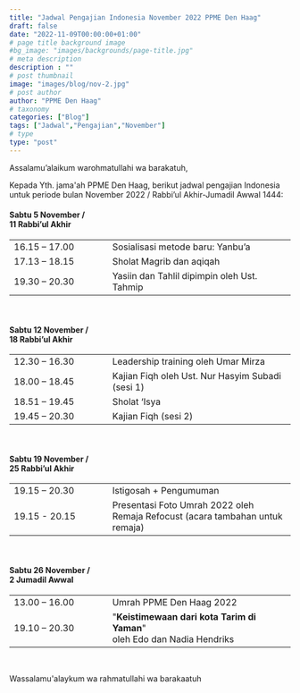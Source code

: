 ```yaml
---
title: "Jadwal Pengajian Indonesia November 2022 PPME Den Haag"
draft: false
date: "2022-11-09T00:00:00+01:00"
# page title background image
#bg_image: "images/backgrounds/page-title.jpg"
# meta description
description : ""
# post thumbnail
image: "images/blog/nov-2.jpg"
# post author
author: "PPME Den Haag"
# taxonomy
categories: ["Blog"]
tags: ["Jadwal","Pengajian","November"]
# type
type: "post"
---
```


Assalamu’alaikum warohmatullahi wa barakatuh,

Kepada Yth. jama'ah PPME Den Haag, berikut jadwal pengajian Indonesia untuk periode bulan November 2022 / Rabbi’ul Akhir-Jumadil Awwal 1444:

#### Sabtu 5 November /<br/> 11 Rabbi’ul Akhir
<table style="width:100%">
<tr><td style="width:35%;margin:0;">16.15 – 17.00</td><td style="width:65%;margin:0;">Sosialisasi metode baru: Yanbu’a</td></tr>
<tr><td style="width:35%;margin:0;">17.13 – 18.15</td><td style="width:65%;margin:0;">Sholat Magrib dan aqiqah</td></tr>
<tr><td style="width:35%;margin:0;">19.30 – 20.30</td><td style="width:65%;margin:0;">Yasiin dan Tahlil dipimpin oleh Ust. Tahmip</td></tr>
</table>
<br/>


#### Sabtu 12 November /<br/> 18 Rabbi’ul Akhir
<table style="width:100%">
<tr><td style="width:35%;margin:0;">12.30 – 16.30</td><td style="width:65%;margin:0;">Leadership training oleh Umar Mirza</td></tr>
<tr><td style="width:35%;margin:0;">18.00 – 18.45</td><td style="width:65%;margin:0;">Kajian Fiqh oleh Ust. Nur Hasyim Subadi (sesi 1)</td></tr>
<tr><td style="width:35%;margin:0;">18.51 – 19.45</td><td style="width:65%;margin:0;">Sholat ‘Isya</td></tr>
<tr><td style="width:35%;margin:0;">19.45 – 20.30</td><td style="width:65%;margin:0;">Kajian Fiqh (sesi 2)</td></tr>
</table>
<br/>



#### Sabtu 19 November /<br/> 25 Rabbi’ul Akhir
<table style="width:100%">
<tr><td style="width:35%;margin:0;">19.15 – 20.30</td><td style="width:65%;margin:0;">Istigosah + Pengumuman</td></tr>
<tr><td style="width:35%;margin:0;">19.15 -  20.15</td><td style="width:65%;margin:0;">Presentasi Foto Umrah 2022 oleh Remaja Refocust (acara tambahan untuk remaja)</td></tr>
</table>
<br/>



#### Sabtu 26 November /<br/> 2 Jumadil Awwal
<table style="width:100%">
<tr><td style="width:35%;margin:0;">13.00 – 16.00</td><td style="width:65%;margin:0;">Umrah PPME Den Haag 2022</td></tr>
<tr><td style="width:35%;margin:0;">19.10 – 20.30</td><td style="width:65%;margin:0;">"<b>Keistimewaan dari kota Tarim di Yaman</b>"<br/>oleh Edo dan Nadia Hendriks</td></tr>
</table>
<br/>

Wassalamu'alaykum wa rahmatullahi wa barakaatuh